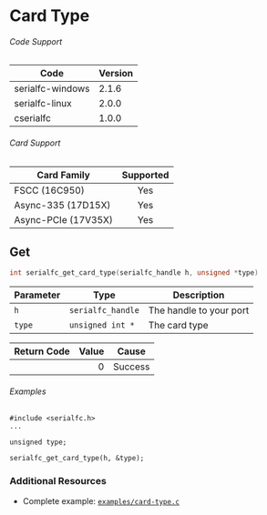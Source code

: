 # Card Type

###### Code Support
| Code | Version |
| ---- | ------- |
| serialfc-windows | 2.1.6 |
| serialfc-linux | 2.0.0 |
| cserialfc | 1.0.0 |

###### Card Support
| Card Family | Supported |
| ----------- |:-----:|
| FSCC (16C950) | Yes |
| Async-335 (17D15X) | Yes |
| Async-PCIe (17V35X) | Yes |

## Get
```c
int serialfc_get_card_type(serialfc_handle h, unsigned *type)
```

| Parameter | Type | Description |
| --------- | ---- | ----------- |
| `h` | `serialfc_handle` | The handle to your port |
| `type` | `unsigned int *` | The card type |

| Return Code | Value | Cause |
| ----------- | -----:| ----- |
| | 0 | Success |

###### Examples
```
#include <serialfc.h>
...

unsigned type;

serialfc_get_card_type(h, &type);
```


### Additional Resources
- Complete example: [`examples/card-type.c`](../examples/card-type.c)
